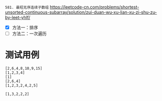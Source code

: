 
`581. 最短无序连续子数组` https://leetcode-cn.com/problems/shortest-unsorted-continuous-subarray/solution/zui-duan-wu-xu-lian-xu-zi-shu-zu-by-leet-yhlf/
- [x] 方法一：排序
- [ ] 方法二：一次遍历

# 测试用例

```
[2,6,4,8,10,9,15]
[1,2,3,4]
[1]
[2,6,4]
[1,2,3,2,4,2,5]

[1,3,2,2,2]
```
